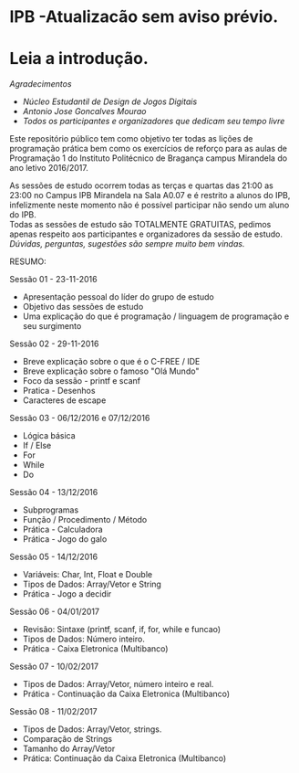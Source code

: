 # IPB -Atualizacão sem aviso prévio.
# Leia a introdução.

*Agradecimentos*  
+ *Núcleo Estudantil de Design de Jogos Digitais*  
+ *Antonio Jose Goncalves Mourao*  
+ *Todos os participantes e organizadores que dedicam seu tempo livre*  

Este repositório público tem como objetivo ter todas as lições de programação prática bem como os exercícios de reforço para as aulas de Programação 1 do Instituto Politécnico de Bragança campus Mirandela do ano letivo 2016/2017.  

As sessões de estudo ocorrem todas as terças e quartas das 21:00 as 23:00 no Campus IPB Mirandela na Sala A0.07 e é restrito a alunos do IPB, infelizmente neste momento não é possível participar não sendo um aluno do IPB.  
Todas as sessões de estudo são TOTALMENTE GRATUITAS, pedimos apenas respeito aos participantes e organizadores da sessão de estudo.  
*Dúvidas, perguntas, sugestões são sempre muito bem vindas.*  

RESUMO:  
  
Sessão 01 - 23-11-2016  
+ Apresentação pessoal do líder do grupo de estudo  
+ Objetivo das sessões de estudo  
+ Uma explicação do que é programação / linguagem de programação e seu surgimento  
    
Sessão 02 - 29-11-2016  
+ Breve explicação sobre o que é o C-FREE / IDE  
+ Breve explicação sobre o famoso "Olá Mundo"  
+ Foco da sessão - printf e scanf  
+ Pratica - Desenhos  
+ Caracteres de escape
  
Sessão 03 - 06/12/2016 e 07/12/2016  
+ Lógica básica  
+ If / Else  
+ For  
+ While  
+ Do  
  
Sessão 04 - 13/12/2016  
+ Subprogramas  
+ Função / Procedimento / Método  
+ Prática - Calculadora  
+ Prática - Jogo do galo  
  
Sessão 05 - 14/12/2016  
+ Variáveis: Char, Int, Float e Double  
+ Tipos de Dados: Array/Vetor e String  
+ Prática - Jogo a decidir

Sessão 06 - 04/01/2017  
+ Revisão: Sintaxe (printf, scanf, if, for, while e funcao)  
+ Tipos de Dados: Número inteiro. 
+ Prática - Caixa Eletronica (Multibanco)  

Sessão 07 - 10/02/2017    
+ Tipos de Dados: Array/Vetor, número inteiro e real.  
+ Prática - Continuação da Caixa Eletronica (Multibanco)  

Sessão 08 - 11/02/2017  
+ Tipos de Dados: Array/Vetor, strings.  
+ Comparação de Strings  
+ Tamanho do Array/Vetor
+ Prática: Continuação da Caixa Eletronica (Multibanco)
